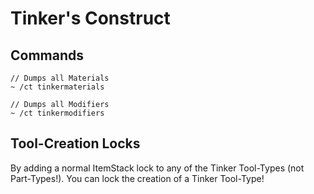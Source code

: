 # Tinker's Construct

## Commands
```
// Dumps all Materials
~ /ct tinkermaterials

// Dumps all Modifiers
~ /ct tinkermodifiers
```


## Tool-Creation Locks
By adding a normal ItemStack lock to any of the Tinker Tool-Types (not Part-Types!).
You can lock the creation of a Tinker Tool-Type!